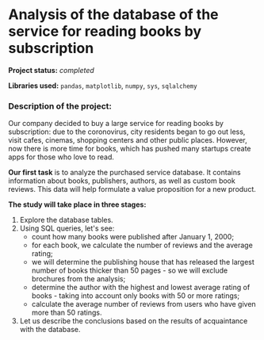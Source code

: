 # Analysis of the database of the service for reading books by subscription

**Project status:** *completed*

**Libraries used:** `pandas`, `matplotlib`, `numpy`, `sys`, `sqlalchemy`

### Description of the project:

Our company decided to buy a large service for reading books by subscription: due to the coronovirus, city residents began to go out less,
visit cafes, cinemas, shopping centers and other public places. However, now there is more time for books, which has pushed many
startups create apps for those who love to read.

**Our first task** is to analyze the purchased service database. It contains information about books, publishers, authors, as well as
custom book reviews. This data will help formulate a value proposition for a new product.

**The study will take place in three stages:**
1. Explore the database tables.
2. Using SQL queries, let's see:
    - count how many books were published after January 1, 2000;
    - for each book, we calculate the number of reviews and the average rating;
    - we will determine the publishing house that has released the largest number of books thicker than 50 pages - so we will exclude brochures from the analysis;
    - determine the author with the highest and lowest average rating of books - taking into account only books with 50 or more ratings;
    - calculate the average number of reviews from users who have given more than 50 ratings.
3. Let us describe the conclusions based on the results of acquaintance with the database.
